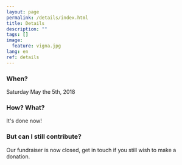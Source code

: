 ```yaml
---
layout: page
permalink: /details/index.html
title: Details
description: ""
tags: []
image:
  feature: vigna.jpg
lang: en
ref: details
---
```



### When?   

Saturday May the 5th, 2018

### How? What?   

It's done now!  

### But can I still contribute?
Our fundraiser is now closed, get in touch if you still wish to make a donation.   






